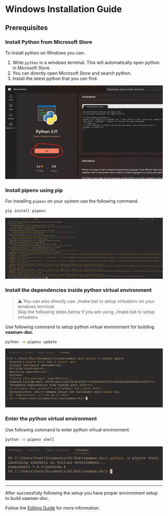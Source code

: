 # Windows Installation Guide

## Prerequisites

### Install Python from Microsoft Store

To install python on Windows you can:

1. Write `python` in a windows terminal. This will automatically open python in Microsoft Store.
2. You can directly open Microsoft Store and search python.
3. Install the latest python that you can find.

![install-python-from-store](./images/install-python-microsoft-store.webp)

### Install pipenv using pip

For installing `pipenv` on your system use the following command.

```bash
pip install pipenv
```

![install-pipenv](./images/pip-install-pipenv.webp)

### Install the dependencies inside python virtual environment

> :warning: You can also directly use ./make.bat to setup virtualenv on your windows terminal. \
> Skip the following steps below if you are using ./make.bat to setup virtualenv

Use following command to setup python virtual environment for building **vaaman-doc**.

```bash
python -m pipenv update
```

![install-pipenv-dependencies](./images/python-pipenv-update.webp)

### Enter the python virtual environment

Use following command to enter python virtual environment.

```bash
python -m pipenv shell
```

![python-virtual-env](./images/python-pipenv-shell.webp)

---

After successfully following the setup you have proper environment setup to build vaaman-doc.

Follow the [Editing Guide](./EDITING.md) for more information.

